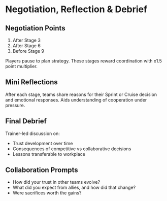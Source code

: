 # Negotiation, Reflection & Debrief

## Negotiation Points
1. After Stage 3
2. After Stage 6
3. Before Stage 9

Players pause to plan strategy. These stages reward coordination with x1.5 point multiplier.

## Mini Reflections
After each stage, teams share reasons for their Sprint or Cruise decision and emotional responses. Aids understanding of cooperation under pressure.

## Final Debrief
Trainer-led discussion on:
- Trust development over time
- Consequences of competitive vs collaborative decisions
- Lessons transferable to workplace

## Collaboration Prompts
- How did your trust in other teams evolve?
- What did you expect from allies, and how did that change?
- Were sacrifices worth the gains?